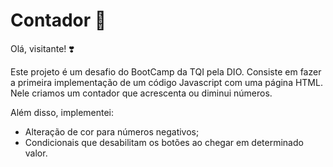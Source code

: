 # Contador :arrows_counterclockwise:

Olá, visitante! :heavy_heart_exclamation:



Este projeto é um desafio do BootCamp da TQI pela DIO. Consiste em fazer a primeira implementação de um código Javascript com uma página HTML. Nele criamos um contador que acrescenta ou diminui números. 

Além disso, implementei:

- Alteração de cor para números negativos;
- Condicionais que desabilitam os botões ao chegar em determinado valor.